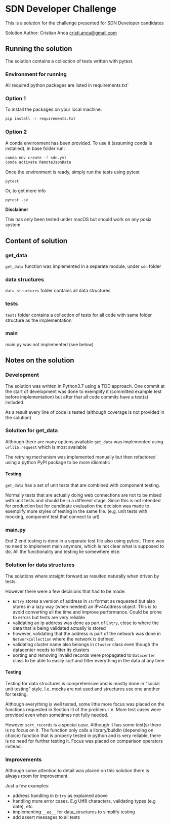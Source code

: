 # SDN Developer Challenge
This is a solution for the challenge presented for SDN Developer candidates

Solution Author: Cristian Anca <cristi.anca@gmail.com>
## Running the solution
The solution contains a collection of tests written with pytest.

### Environment for running
All required python packages are listed in requirements.txt`
### Option 1
To install the packages on your local machine:
```bash
pip install -r requirements.txt
```
### Option 2
A conda environment has been provided.
To use it (assuming conda is installed), in base folder run:
```bash
conda env create -f sdn.yml
conda activate RemoteJsonData
```

Once the environment is ready, simply run the tests using pytest
```
pytest
```
Or, to get more info
```
pytest -sv
```
**Disclaimer**

This has only been tested under macOS but should work on any posix system

## Content of solution
### get_data
`get_data` function was implemented in a separate module, under `sdn` folder
### data structures
`data_structures` folder contains all data structures
### tests
`tests` folder contains a collection of tests for all code
with same folder structure as the implementation
### main
main.py was not implemented (see below)

## Notes on the solution

### Development
The solution was written in Python3.7 using a TDD approach.
One commit at the start of development was done to exemplify it (committed example test before implementation)
but after that all code commits have a test(s) included. 

As a result every line of code is tested (although coverage is not provided in the solution)

### Solution for get_data
Although there are many options available `get_data` was implemented
using `urllib.request` which is most available

The retrying mechanism was implemented manually but then refactored
using a python PyPI package to be more idiomatic

#### Testing
`get_data` has a set of unit tests that are combined with component testing.

Normally tests that are actually doing web connections are not to be mixed
with unit tests and should be in a different stage.
Since this is not intended for production but for candidate evaluation
the decision was made to exemplify more styles of testing in the same file.
(e.g. unit tests with mocking, component test that connect to url)

### main.py
End 2 end testing is done in a separate test file also using pytest.
There was no need to implement main anymore, which is not clear what is supposed to do.
All the functionality and testing lie somewhere else.

### Solution for data structures
The solutions where straight forward as resulted naturally when driven by tests.

However there were a few decisions that had to be made:
* `Entry` stores a version of address in `str`format as requested
but also stores in a lazy way (when needed) an IPv4Address object.
This is to avoid converting all the time and improve performance.
Could be prone to errors but tests are very reliable
* validating an ip address was done as part of `Entry`,
close to where the data that is being validated actually is stored
* however, validating that the address is part of the network was done in
`NetworkCollection` where the network is defined.
* validating cluster name also belongs in `Cluster` class even though
the datacenter needs to filter its clusters
* sorting and removing invalid records were propagated to `Datacenter` class
to be able to easily sort and filter everything in the data at any time

#### Testing
Testing for data structures is comprehensive and is mostly done in
"social unit testing" style. I.e. mocks are not used and structures use one another for testing.

Although everything is well tested, some little more focus was placed on the functions
requested in Section III of the problem.
I.e. More test cases were provided even when sometimes not fully needed.

However `sort_records` is a special case.
Although it has some test(s) there is no focus on it.
The function only calls a library/buildin (depending on choice) function
that is properly tested in python and is very reliable, there is no need for further testing it.
Focus was placed on comparison operators instead.

### Improvements
Although some attention to detail was placed on this solution there is always room for improvement.

Just a few examples:
* address handling in `Entry` as explained above
* handling more error cases. E.g Utf8 characters, validating types (e.g date), etc
* implementing `__eq__` for data_structures to simplify testing
* add assert messages to all tests
